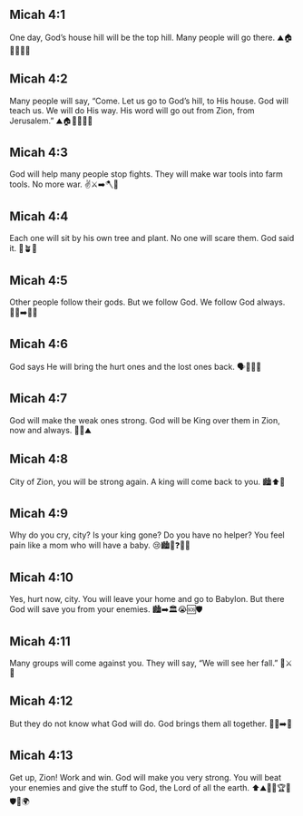 ## Micah 4:1
One day, God’s house hill will be the top hill. Many people will go there. ⛰️🏠🚶‍♂️🚶‍♀️
## Micah 4:2
Many people will say, “Come. Let us go to God’s hill, to His house. God will teach us. We will do His way. His word will go out from Zion, from Jerusalem.” ⛰️🏠👫📖🚶‍♂️
## Micah 4:3
God will help many people stop fights. They will make war tools into farm tools. No more war. ✌️⚔️➡️🪓🌾
## Micah 4:4
Each one will sit by his own tree and plant. No one will scare them. God said it. 🌳🪴😌
## Micah 4:5
Other people follow their gods. But we follow God. We follow God always. 🚶‍♂️➡️🙏🔁
## Micah 4:6
God says He will bring the hurt ones and the lost ones back. 🗣️🧑‍🦽🤝
## Micah 4:7
God will make the weak ones strong. God will be King over them in Zion, now and always. 💪👑⛰️
## Micah 4:8
City of Zion, you will be strong again. A king will come back to you. 🏙️⬆️👑
## Micah 4:9
Why do you cry, city? Is your king gone? Do you have no helper? You feel pain like a mom who will have a baby. 😢🏙️👑❓🤰😖
## Micah 4:10
Yes, hurt now, city. You will leave your home and go to Babylon. But there God will save you from your enemies. 🏙️➡️🏛️😭🆘🛡️
## Micah 4:11
Many groups will come against you. They will say, “We will see her fall.” 👥⚔️👀
## Micah 4:12
But they do not know what God will do. God brings them all together. 🤷‍♂️➡️👥
## Micah 4:13
Get up, Zion! Work and win. God will make you very strong. You will beat your enemies and give the stuff to God, the Lord of all the earth. ⬆️⛰️🏃‍♀️🏆💪🛡️🙏🌍
